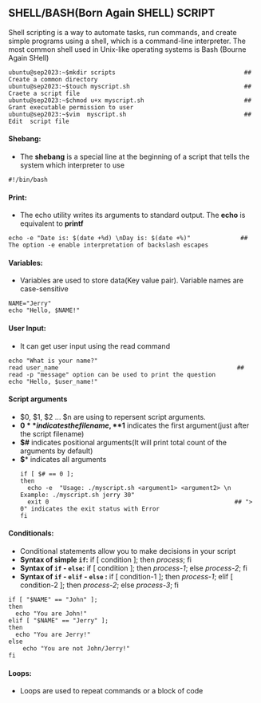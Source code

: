 ## SHELL/BASH(Born Again SHELL) SCRIPT
Shell scripting is a way to automate tasks, run commands, and create simple programs using a shell, which is a command-line interpreter. The most common shell used in Unix-like operating systems is Bash (Bourne Again SHell)
```
ubuntu@sep2023:~$mkdir scripts                                    ## Create a common directory
ubuntu@sep2023:~$touch myscript.sh                                ## Craete a script file
ubuntu@sep2023:~$chmod u+x myscript.sh                            ## Grant executable permission to user
ubuntu@sep2023:~$vim  myscript.sh                                 ## Edit  script file
```

####  Shebang:
-  The **shebang** is a special line at the beginning of a script that tells the system which interpreter to use
```
#!/bin/bash
```
#### Print:
- The echo utility writes its arguments to standard output. The **echo** is equivalent to **printf**
```
echo -e "Date is: $(date +%d) \nDay is: $(date +%)"              ## The option -e enable interpretation of backslash escapes
```
#### Variables:
- Variables are used to store data(Key value pair). Variable names are case-sensitive
```
NAME="Jerry"
echo "Hello, $NAME!"
```
#### User Input:
- It can get user input using the read command
```
echo "What is your name?"
read user_name                                                  ## read -p "message" option can be used to print the question
echo "Hello, $user_name!"
```
#### Script arguments
- $0, $1, $2 ... $n are using to repersent script arguments.
- **$0** indicates the file name,  **$1** indicates the first argument(just after the script filename)
- **$#** indicates positional arguments(It will print total count of the arguments by default)
- **$*** indicates  all arguments
  ```
  if [ $# == 0 ];
  then
    echo -e  "Usage: ./myscript.sh <argument1> <argument2> \n Example: ./myscript.sh jerry 30"
    exit 0                                                    ## "> 0" indicates the exit status with Error
  fi
  ```
#### Conditionals:
- Conditional statements allow you to make decisions in your script
- **Syntax of simple `if`:** if [ condition ]; then _process_; fi
- **Syntax of `if` - `else`:** if [ condition ]; then _process-1_; else _process-2_; fi
- **Syntax of `if` - `elif` - `else` :** if [ condition-1 ]; then _process-1_; elif [ condition-2 ]; then _process-2_; else _process-3_; fi
```
if [ "$NAME" == "John" ];
then
  echo "You are John!"
elif [ "$NAME" == "Jerry" ];
then
  echo "You are Jerry!"
else
    echo "You are not John/Jerry!"
fi
```
#### Loops:
- Loops are used to repeat commands or a block of code
```
